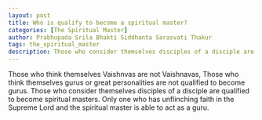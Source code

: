 ```yaml
---
layout: post
title: Who is qualify to become a spiritual master?
categories: [The Spiritual Master]
author: Prabhupada Srila Bhakti Siddhanta Sarasvati Thakur
tags: the_spiritual_master
description: Those who consider themselves disciples of a disciple are qualified to become spiritual masters.
---
```


Those who think themselves Vaishnvas are not Vaishnavas, Those who think themselves gurus or great personalities are not qualified to become gurus. Those who consider themselves disciples of a disciple are qualified to become spiritual masters. Only one who has unflinching faith in the Supreme Lord and the spiritual master is able to act as a guru.

